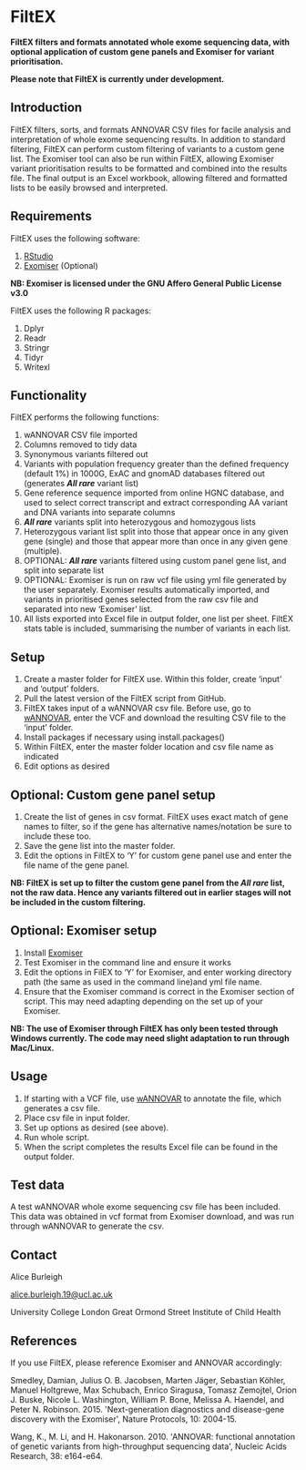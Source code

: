# FiltEX

**FiltEX filters and formats annotated whole exome sequencing data, with optional application of custom gene panels and Exomiser for variant prioritisation.**

**Please note that FiltEX is currently under development.**



## Introduction

FiltEX filters, sorts, and formats ANNOVAR CSV files for facile analysis and interpretation of whole exome sequencing results. In addition to standard filtering, FiltEX can perform custom filtering of variants to a custom gene list. The Exomiser tool can also be run within FiltEX, allowing Exomiser variant prioritisation results to be formatted and combined into the results file. The final output is an Excel workbook, allowing filtered and formatted lists to be easily browsed and interpreted.

## Requirements

FiltEX uses the following software:
1.	[RStudio](https://www.rstudio.com/products/rstudio/)
2.	[Exomiser](https://github.com/exomiser/Exomiser) (Optional)

**NB: Exomiser is licensed under the GNU Affero General Public License v3.0**

FiltEX uses the following R packages:
1.	Dplyr
2.	Readr
3.	Stringr
4.	Tidyr
5.	Writexl

## Functionality

FiltEX performs the following functions:
1.	wANNOVAR CSV file imported  
2.	Columns removed to tidy data 
3.	Synonymous variants filtered out
4.	Variants with population frequency greater than the defined frequency (default 1%) in 1000G, ExAC and gnomAD databases filtered out (generates ***All rare*** variant list)
5.	Gene reference sequence imported from online HGNC database, and used to select correct transcript and extract corresponding AA variant and DNA variants into separate columns 
6.	***All rare*** variants split into heterozygous and homozygous lists
7.	Heterozygous variant list split into those that appear once in any given gene (single) and those that appear more than once in any given gene (multiple). 
8.	OPTIONAL: ***All rare*** variants filtered using custom panel gene list, and split into separate list
9.	OPTIONAL: Exomiser is run on raw vcf file using yml file generated by the user separately. Exomiser results automatically imported, and variants in prioritised genes selected from the raw csv file and separated into new ‘Exomiser’ list.
10.	All lists exported into Excel file in output folder, one list per sheet. FiltEX stats table is included, summarising the number of variants in each list.

## Setup 

1.	Create a master folder for FiltEX use. Within this folder, create ‘input’ and ‘output’ folders. 
2.	Pull the latest version of the FiltEX script from GitHub.
3.	FiltEX takes input of a wANNOVAR csv file. Before use, go to [wANNOVAR](http://wannovar.wglab.org), enter the VCF and download the resulting CSV file to the ‘input’ folder.
4.	Install packages if necessary using install.packages()
5.	Within FiltEX, enter the master folder location and csv file name as indicated
6.	Edit options as desired 

## Optional: Custom gene panel setup

1.	Create the list of genes in csv format. FiltEX uses exact match of gene names to filter, so if the gene has alternative names/notation be sure to include these too. 
2.	Save the gene list into the master folder. 
3.	Edit the options in FiltEX to ‘Y’ for custom gene panel use and enter the file name of the gene panel. 

**NB: FiltEX is set up to filter the custom gene panel from the *All rare* list, not the raw data. Hence any variants filtered out in earlier stages will not be included in the custom filtering.** 

## Optional: Exomiser setup

1.	Install [Exomiser](https://github.com/exomiser/Exomiser)
2.	Test Exomiser in the command line and ensure it works
3.	Edit the options in FilEX to ‘Y’ for Exomiser, and enter working directory path (the same as used in the command line)and yml file name.
4.	Ensure that the Exomiser command is correct in the Exomiser section of script. This may need adapting depending on the set up of your Exomiser.

**NB: The use of Exomiser through FiltEX has only been tested through Windows currently. The code may need slight adaptation to run through Mac/Linux.**  

## Usage

1.	If starting with a VCF file, use [wANNOVAR](http://wannovar.wglab.org) to annotate the file, which generates a csv file.
2.	Place csv file in input folder. 
3.	Set up options as desired (see above). 
4.	Run whole script. 
5.	When the script completes the results Excel file can be found in the output folder. 

## Test data 

A test wANNOVAR whole exome sequencing csv file has been included. This data was obtained in vcf format from Exomiser download, and was run through wANNOVAR to generate the csv.  

## Contact 

Alice Burleigh

alice.burleigh.19@ucl.ac.uk

University College London Great Ormond Street Institute of Child Health

## References 

If you use FiltEX, please reference Exomiser and ANNOVAR accordingly:

Smedley, Damian, Julius O. B. Jacobsen, Marten Jäger, Sebastian Köhler, Manuel Holtgrewe, Max Schubach, Enrico Siragusa, Tomasz Zemojtel, Orion J. Buske, Nicole L. Washington, William P. Bone, Melissa A. Haendel, and Peter N. Robinson. 2015. 'Next-generation diagnostics and disease-gene discovery with the Exomiser', Nature Protocols, 10: 2004-15.

Wang, K., M. Li, and H. Hakonarson. 2010. 'ANNOVAR: functional annotation of genetic variants from high-throughput sequencing data', Nucleic Acids Research, 38: e164-e64.








